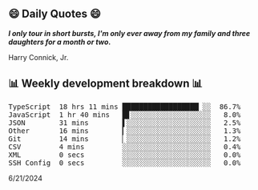 ## 😄 Daily Quotes 😄

_**I only tour in short bursts, I'm only ever away from my family and three daughters for a month or two.**_

Harry Connick, Jr.



## 📊 Weekly development breakdown 📊

<pre>TypeScript  18 hrs 11 mins ██████████████████▏░░  86.7%
JavaScript  1 hr 40 mins   █▋░░░░░░░░░░░░░░░░░░░   8.0%
JSON        31 mins        ▌░░░░░░░░░░░░░░░░░░░░   2.5%
Other       16 mins        ▎░░░░░░░░░░░░░░░░░░░░   1.3%
Git         14 mins        ▏░░░░░░░░░░░░░░░░░░░░   1.2%
CSV         4 mins         ░░░░░░░░░░░░░░░░░░░░░   0.4%
XML         0 secs         ░░░░░░░░░░░░░░░░░░░░░   0.0%
SSH Config  0 secs         ░░░░░░░░░░░░░░░░░░░░░   0.0%</pre>

6/21/2024